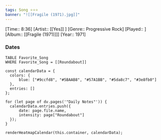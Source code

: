 ```yaml
---
tags: Song ⭐⭐⭐ 
banner: "![[Fragile (1971).jpg]]"
---
```

[Time:: 8:36]
[Artist:: [[Yes]] ]
[Genre:: Progressive Rock]
[Played:: ]
[Album:: [[Fragile (1971)]]]
[Year:: 1971]
### Dates
````dataview
TABLE Favorite_Song
WHERE Favorite_Song = [[Roundabout]]
````
  ```dataviewjs
const calendarData = { 
	colors: { 
		blue: ["#9ccfd8", "#5BAAB8", "#57A1BB", "#5da8c7", "#3e8fb0"] 
	}, 
	entries: [] 
}; 

for (let page of dv.pages('"Daily Notes"')) { 
	calendarData.entries.push({ 
		date: page.file.name, 
		intensity: page["Roundabout"]
	}); 
} 

renderHeatmapCalendar(this.container, calendarData);
```
